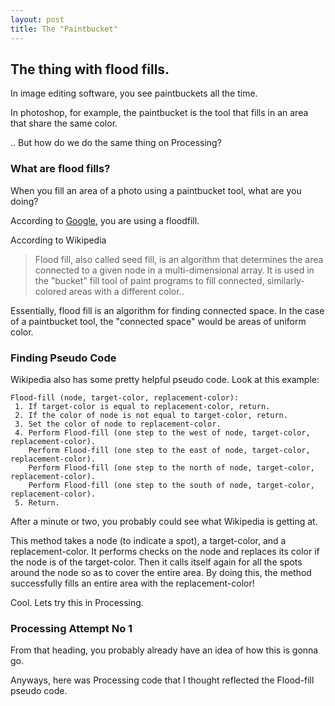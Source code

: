 ```yaml
---
layout: post
title: The "Paintbucket"
---
```


## The thing with flood fills.
In image editing software, you see paintbuckets all the time. 

In photoshop, for example, the paintbucket is the tool that fills in an area that share the same color.

.. But how do we do the same thing on Processing?

### What are flood fills?
When you fill an area of a photo using a paintbucket tool, what are you doing?

According to [Google](https://www.google.com/search?q=program+paintbucket&oq=program+paintbucket&aqs=chrome..69i57.2758j0j1&sourceid=chrome&es_sm=91&ie=UTF-8#q=how+do+fill+tools+work), you are using a floodfill.

According to Wikipedia
>Flood fill, also called seed fill, is an algorithm that determines the area connected to a given node in a multi-dimensional array. It is used in the "bucket" fill tool of paint programs to fill connected, similarly-colored areas with a different color..

Essentially, flood fill is an algorithm for finding connected space. In the case of a paintbucket tool, the "connected space" would be areas of uniform color.

### Finding Pseudo Code
Wikipedia also has some pretty helpful pseudo code. Look at this example:

```
Flood-fill (node, target-color, replacement-color):
 1. If target-color is equal to replacement-color, return.
 2. If the color of node is not equal to target-color, return.
 3. Set the color of node to replacement-color.
 4. Perform Flood-fill (one step to the west of node, target-color, replacement-color).
    Perform Flood-fill (one step to the east of node, target-color, replacement-color).
    Perform Flood-fill (one step to the north of node, target-color, replacement-color).
    Perform Flood-fill (one step to the south of node, target-color, replacement-color).
 5. Return.
 ```
 
After a minute or two, you probably could see what Wikipedia is getting at.
 
This method takes a node (to indicate a spot), a target-color, and a replacement-color. It performs checks on the node and replaces its color if the node is of the target-color. Then it calls itself again for all the spots around the node so as to cover the entire area. By doing this, the method successfully fills an entire area with the replacement-color!
 
Cool. Lets try this in Processing.
 
### Processing Attempt No 1
From that heading, you probably already have an idea of how this is gonna go.
 
Anyways, here was Processing code that I thought reflected the Flood-fill pseudo code.

 

